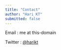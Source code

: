```yaml
---
title: "Contact"
author: "Hari KT"
submitted: false
---
```


Email : me at this-domain

Twitter : [@harikt](https://twitter.com/harikt)